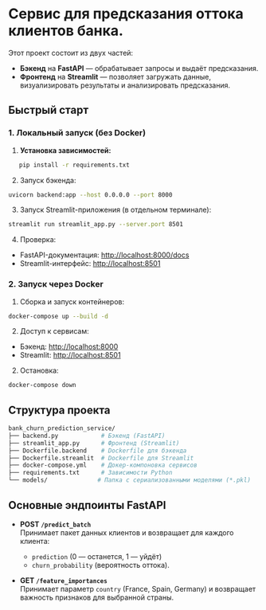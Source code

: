 

# Сервис для предсказания оттока клиентов банка.

Этот проект состоит из двух частей:

- **Бэкенд** на **FastAPI** — обрабатывает запросы и выдаёт предсказания.
- **Фронтенд** на **Streamlit** — позволяет загружать данные, визуализировать результаты и анализировать предсказания.

## Быстрый старт

### 1. Локальный запуск (без Docker)

1. **Установка зависимостей:**

```bash
   pip install -r requirements.txt
```

2. Запуск бэкенда:

```bash
uvicorn backend:app --host 0.0.0.0 --port 8000
```

3. Запуск Streamlit-приложения (в отдельном терминале):

```bash
streamlit run streamlit_app.py --server.port 8501
```

4. Проверка:

- FastAPI-документация: [http://localhost:8000/docs](http://localhost:8000/docs)
- Streamlit-интерфейс: [http://localhost:8501](http://localhost:8501)

### 2. Запуск через Docker

1. Сборка и запуск контейнеров:

```bash
docker-compose up --build -d
```

2. Доступ к сервисам:

- Бэкенд: [http://localhost:8000](http://localhost:8000)
- Streamlit: [http://localhost:8501](http://localhost:8501)

2. Остановка:

```bash
docker-compose down
```

## Структура проекта

```bash
bank_churn_prediction_service/
├── backend.py            # Бэкенд (FastAPI)
├── streamlit_app.py      # Фронтенд (Streamlit)
├── Dockerfile.backend    # Dockerfile для бэкенда
├── Dockerfile.streamlit  # Dockerfile для Streamlit
├── docker-compose.yml    # Докер-компоновка сервисов
├── requirements.txt      # Зависимости Python
└── models/              # Папка с сериализованными моделями (*.pkl)
```

## Основные эндпоинты FastAPI

- **POST `/predict_batch`**  
    Принимает пакет данных клиентов и возвращает для каждого клиента:
    
    - `prediction` (0 — останется, 1 — уйдёт)
    - `churn_probability` (вероятность оттока).
    
- **GET `/feature_importances`**  
    Принимает параметр `country` (France, Spain, Germany) и возвращает важность признаков для выбранной страны.

